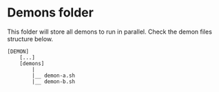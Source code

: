 # Demons folder #

This folder will store all demons to run in parallel. Check the demon files structure below.

```
[DEMON]
	[...]
	[demons]
		|
		|__ demon-a.sh
		|__ demon-b.sh
```